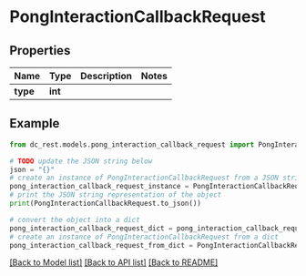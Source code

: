 # PongInteractionCallbackRequest


## Properties

Name | Type | Description | Notes
------------ | ------------- | ------------- | -------------
**type** | **int** |  | 

## Example

```python
from dc_rest.models.pong_interaction_callback_request import PongInteractionCallbackRequest

# TODO update the JSON string below
json = "{}"
# create an instance of PongInteractionCallbackRequest from a JSON string
pong_interaction_callback_request_instance = PongInteractionCallbackRequest.from_json(json)
# print the JSON string representation of the object
print(PongInteractionCallbackRequest.to_json())

# convert the object into a dict
pong_interaction_callback_request_dict = pong_interaction_callback_request_instance.to_dict()
# create an instance of PongInteractionCallbackRequest from a dict
pong_interaction_callback_request_from_dict = PongInteractionCallbackRequest.from_dict(pong_interaction_callback_request_dict)
```
[[Back to Model list]](../README.md#documentation-for-models) [[Back to API list]](../README.md#documentation-for-api-endpoints) [[Back to README]](../README.md)


